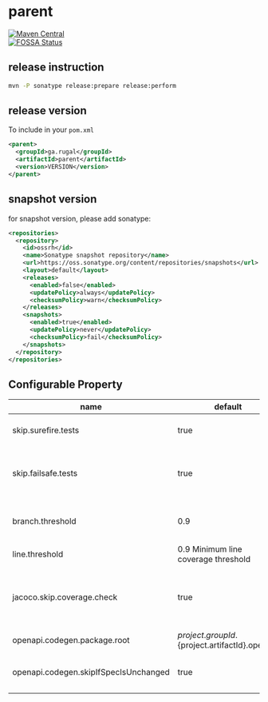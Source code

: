 # parent

[![Maven Central](https://maven-badges.herokuapp.com/maven-central/ga.rugal/parent/badge.svg)](https://maven-badges.herokuapp.com/maven-central/ga.rugal/parent)  
[![FOSSA Status](https://app.fossa.com/api/projects/git%2Bgithub.com%2FRugal%2Fparent.svg?type=large)](https://app.fossa.com/projects/git%2Bgithub.com%2FRugal%2Fparent?ref=badge_large)  

## release instruction

```bash
mvn -P sonatype release:prepare release:perform
```

## release version

To include in your `pom.xml`
```xml
<parent>
  <groupId>ga.rugal</groupId>
  <artifactId>parent</artifactId>
  <version>VERSION</version>
</parent>
```

## snapshot version
for snapshot version, please add sonatype:

```xml
<repositories>
  <repository>
    <id>ossrh</id>
    <name>Sonatype snapshot repository</name>
    <url>https://oss.sonatype.org/content/repositories/snapshots</url>
    <layout>default</layout>
    <releases>
      <enabled>false</enabled>
      <updatePolicy>always</updatePolicy>
      <checksumPolicy>warn</checksumPolicy>
    </releases>
    <snapshots>
      <enabled>true</enabled>
      <updatePolicy>never</updatePolicy>
      <checksumPolicy>fail</checksumPolicy>
    </snapshots>
  </repository>
</repositories>
```

## Configurable Property

name | default | note
---|---|---
skip.surefire.tests | true | Skip unit test & coverage report
skip.failsafe.tests | true | Skip integration test & coverage report
branch.threshold | 0.9 | Minimum branch coverage threshold
line.threshold | 0.9 Minimum line coverage threshold
jacoco.skip.coverage.check | true | Skip test coverage check, this will fail build if threshold not reached
openapi.codegen.package.root | ${project.groupId}.${project.artifactId}.openapi |
openapi.codegen.skipIfSpecIsUnchanged | true | Skip codegen if no change in `contract.yml`
